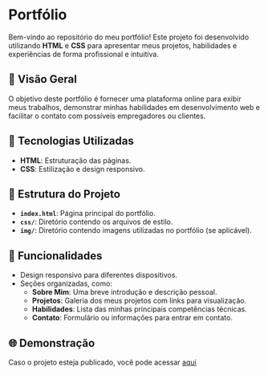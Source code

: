 # Portfólio
Bem-vindo ao repositório do meu portfólio! Este projeto foi desenvolvido utilizando **HTML** e **CSS** para apresentar meus projetos, habilidades e experiências de forma profissional e intuitiva.

## 🌟 Visão Geral
O objetivo deste portfólio é fornecer uma plataforma online para exibir meus trabalhos, demonstrar minhas habilidades em desenvolvimento web e facilitar o contato com possíveis empregadores ou clientes.

## 🚀 Tecnologias Utilizadas
- **HTML**: Estruturação das páginas.
- **CSS**: Estilização e design responsivo.

## 📂 Estrutura do Projeto
- **`index.html`**: Página principal do portfólio.
- **`css/`**: Diretório contendo os arquivos de estilo.
- **`img/`**: Diretório contendo imagens utilizadas no portfólio (se aplicável).

## 🎨 Funcionalidades
- Design responsivo para diferentes dispositivos.
- Seções organizadas, como:
  - **Sobre Mim**: Uma breve introdução e descrição pessoal.
  - **Projetos**: Galeria dos meus projetos com links para visualização.
  - **Habilidades**: Lista das minhas principais competências técnicas.
  - **Contato**: Formulário ou informações para entrar em contato.

## 🌐 Demonstração
Caso o projeto esteja publicado, você pode acessar [aqui](https://portifolio-e232-83ywbv1he-rhyans-projects-36b8ad89.vercel.app/)
